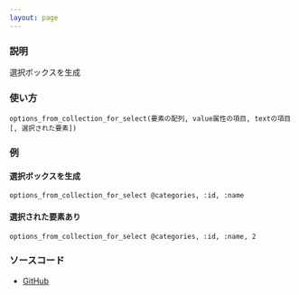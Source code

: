 ```yaml
---
layout: page
---
```

### 説明
選択ボックスを生成

### 使い方
    options_from_collection_for_select(要素の配列, value属性の項目, textの項目 [, 選択された要素])

### 例
#### 選択ボックスを生成
    options_from_collection_for_select @categories, :id, :name

#### 選択された要素あり
    options_from_collection_for_select @categories, :id, :name, 2

### ソースコード
* [GitHub](https://github.com/rails/rails/blob/f33d52c95217212cbacc8d5e44b5a8e3cdc6f5b3/actionview/lib/action_view/helpers/form_options_helper.rb#L400)